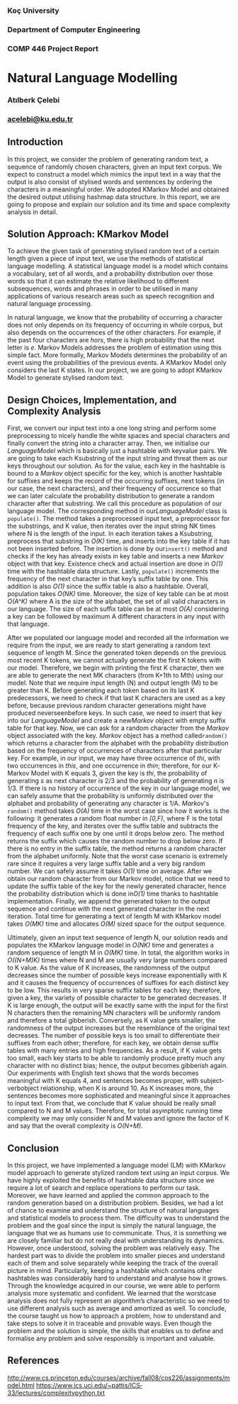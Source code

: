 ### Koç University 
### Department of Computer Engineering 
### COMP 446 Project Report 
# Natural Language Modelling 
### Atılberk Çelebi 
### acelebi@ku.edu.tr 

## Introduction  

In this project, we consider the problem of generating random text, a sequence of 
randomly chosen characters, given an input text corpus. We expect to construct a model 
which mimics the input text in a way that the output is also consist of stylised words and 
sentences by ordering the characters in a meaningful order. We adopted K­Markov Model 
and obtained the desired output utilising hashmap data structure. In this report, we are going 
to propose and explain our solution and its time and space complexity analysis in detail. 

## Solution Approach: K­Markov Model 

To achieve the given task of generating stylised random text of a certain length given 
a piece of input text, we use the methods of statistical language modelling. A statistical 
language model is a model which contains a vocabulary, set of all words, and a probability 
distribution over those words so that it can estimate the relative likelihood to different 
subsequences, words and phrases in order to be utilised in many applications of various 
research areas such as speech recognition and natural language processing. 

In natural language, we know that the probability of occurring a character does not 
only depends on its frequency of occurring in whole corpus, but also depends on the 
occurrences of the other characters. For example, if the past four characters are ​_hors_, there is high probability that the next letter is ​_e_. Markov Models addresses the problem of estimation using this simple fact. More formally, Markov Models determines the probability of an event using the probabilities of the previous events. A K­Markov Model only considers the last K states. In our project, we are going to adopt K­Markov Model to generate stylised random text.

## Design Choices, Implementation, and Complexity Analysis  

First, we convert our input text into a one long string and perform some preprocessing 
to nicely handle the white spaces and special characters and finally convert the string into a 
character array. Then, we initialise our ​_LanguageModel_ which is basically just a hashtable 
with key­value pairs. We are going to take each K­substring of the input string and threat 
them as our keys throughout our solution. As for the value, each key in the hashtable is bound 
to a ​_Markov_ object specific for the key, which is another hashtable for suffixes and keeps the record of the occurring suffixes, next tokens (in our case, the next characters), and their 
frequency of occurrence so that we can later calculate the probability distribution to generate 
a random character after that substring. We call this procedure as population of our language 
model. The corresponding method in our ​_LanguageModel_ class is ​`populate()`. The method 
takes a preprocessed input text, a preprocessor for the substrings, and K value, then iterates 
over the input string N­K times where N is the length of the input. In each iteration takes a 
K­substring, preprocess that substring in ​_O(K)_ time, and inserts into the key table if it has not been inserted before. The insertion is done by our ​`insert()` method and checks if the key 
has already exists in key table and inserts a new ​_Markov_ object with that key. Existence 
check and actual insertion are done in ​_O(1)_ time with the hashtable data structure. Lastly, `populate()` increments the frequency of the next character in that key’s suffix table by one. 
This addition is also ​_O(1)_ since the suffix table is also a hashtable. Overall, population takes _O(NK)_ time. Moreover, the size of key table can be at most ​_O(A^K)_ ​where A is the size of the alphabet, the set of all valid characters in our language. The size of each suffix table can be at most ​_O(A)_ considering a key can be followed by maximum A different characters in any input with that language.

After we populated our language model and recorded all the information we require 
from the input, we are ready to start generating a random text sequence of length M. Since 
the generated token depends on the previous most recent K tokens, we cannot actually 
generate the first K tokens with our model. Therefore, we begin with printing the first K 
character, then we are able to generate the next M­K characters (from K+1th to Mth) using 
our model. Note that we require input length (N) and output length (M) to be greater than K. 
Before generating each token based on its last K predecessors, we need to check if that last K 
characters are used as a key before, because previous random character generations might have produced never­seen­before keys. In such case, we need to insert that key into our _LanguageModel_ and create a new ​_Markov_ object with empty suffix table for that key. Now, 
we can ask for a random character from the ​_Markov_ object associated with the key. ​_Markov_ object has a method called ​`random()` which returns a character from the alphabet with the 
probability distribution based on the frequency of occurrences of characters after that 
particular key. For example, in our input, we may have three occurrence of ​_thi_, with two 
occurrences in _this_, and one occurrence in ​_thin_; therefore, for our K­Markov Model with K 
equals 3, given the key is ​_thi_, the probability of generating ​_s_ as next character is 2/3 and the probability of generating ​_n_ is 1/3. If there is no history of occurrence of the key in our language model, we can safely assume that the probability is uniformly distributed over the alphabet and probability of generating any character is 1/A. _Markov_'s `random()` method takes _O(A)_ time in the worst case since how it works is the following: It generates a random float number in _​[0,F)_, where F is the total frequency of the key, and iterates over the suffix table and subtracts the frequency of each suffix one by one until it drops below zero. The method returns the suffix which causes the random number to drop below zero. If there is no entry in the suffix table, the method returns a random character from the alphabet uniformly. Note that the worst case scenario is extremely rare since it requires a very large suffix table and a very big random number. We can safely assume it takes ​_O(1)_ time on average. After we 
obtain our random character from our Markov model, notice that we need to update the suffix 
table of the key for the newly generated character, hence the probability distribution which is 
done in ​_O(1)_ time thanks to hashtable implementation. Finally, we append the generated 
token to the output sequence and continue with the next generated character in the next 
iteration. Total time for generating a text of length M with K­Markov model takes ​_O(MK)_ time and allocates ​_O(M)_ sized space for the output sequence.

Ultimately, given an input text sequence of length N, our solution reads and populates 
the K­Markov language model in ​_O(NK)_ time and generates a random sequence of length M 
in ​_O(MK)_ time. In total, the algorithm works in ​_O((N+M)K)_ times where N and M are usually 
very large numbers compared to K value. As the value of K increases, the randomness of the 
output decreases since the number of possible keys increase exponentially with K and it 
causes the frequency of occurrences of suffixes for each distinct key to be low. This results in very sparse suffix tables for each key; therefore, given a key, the variety of possible character to be generated decreases. If K is large enough, the output will be exactly same with the input for the first N characters then the remaining M­N characters will be uniformly random and therefore a total gibberish. Conversely, as K value gets smaller, the randomness of the output increases but the resemblance of the original text decreases. The number of possible keys is too small to differentiate their suffixes from each other; therefore, for each key, we obtain dense suffix tables with many entries and high frequencies. As a result, if K value gets too small, each key starts to be able to randomly produce pretty much any character with no 
distinct bias; hence, the output becomes gibberish again. Our experiments with English text 
shows that the words becomes meaningful with K equals 4, and sentences becomes proper, 
with subject­verb­object relationship, when K is around 10. As K increases more, the 
sentences becomes more sophisticated and meaningful since it approaches to input text. From 
that, we conclude that K value should be really small compared to N and M values. 
Therefore, for total asymptotic running time complexity we may only consider N and M 
values and ignore the factor of K and say that the overall complexity is ​_O(N+M)_.
 
## Conclusion 
In this project, we have implemented a language model (LM) with K­Markov model 
approach to generate stylized random text using an input corpus. We have highly exploited 
the benefits of hashtable data structure since we require a lot of search and replace operations 
to perform our task. Moreover, we have learned and applied the common approach to the 
random generation based on a distribution problem. Besides, we had a lot of chance to 
examine and understand the structure of natural languages and statistical models to process 
them. The difficulty was to understand the problem and the goal since the input is simply the 
natural language, the language that we as humans use to communicate. Thus, it is something 
we are closely familiar but do not really deal with understanding its dynamics. However, 
once understood, solving the problem was relatively easy. The hardest part was to divide the 
problem into smaller pieces and understand each of them and solve separately while keeping 
the track of the overall picture in mind. Particularly, keeping a hashtable which contains other 
hashtables was considerably hard to understand and analyse how it grows. Through the 
knowledge acquired in our course, we were able to perform analysis more systematic and 
confident. We learned that the worst­case analysis does not fully represent an algorithm’s 
characteristic so we need to use different analysis such as average and amortized as well. To conclude, the course taught us how to approach a problem, how to understand and take steps 
to solve it in traceable and provable ways. Even though the problem and the solution is 
simple, the skills that enables us to define and formalise any problem and solve responsibly is 
important and valuable. 

## References 

http://www.cs.princeton.edu/courses/archive/fall08/cos226/assignments/model.html 
https://www.ics.uci.edu/~pattis/ICS­33/lectures/complexitypython.txt 
